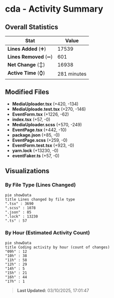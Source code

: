 # cda - Activity Summary 

## Overall Statistics

| Stat                   | Value                                                             |
| ---------------------- | ----------------------------------------------------------------- |
| **Lines Added** (➕)   | 17539                                          |
| **Lines Removed** (➖) | 601                                        |
| **Net Change** (↕)    | 16938                |
| **Active Time** (⌚)   | 281 minutes |


## Modified Files
- **MediaUploader.tsx** (+420, -134)
- **MediaUploade.test.tsx** (+270, -146)
- **EventForm.tsx** (+1226, -62)
- **index.tsx** (+57, -0)
- **MediaUploader.scss** (+570, -249)
- **EventPage.tsx** (+442, -10)
- **package.json** (+85, -0)
- **EventPage.scss** (+259, -0)
- **EventForm.test.tsx** (+923, -0)
- **yarn.lock** (+13230, -0)
- **eventFaker.ts** (+57, -0)

## Visualizations

### By File Type (Lines Changed)

```mermaid
pie showData
title Lines changed by file type
".tsx" : 3690
".scss" : 1078
".json" : 85
".lock" : 13230
".ts" : 57
```

### By Hour (Estimated Activity Count)

```mermaid
pie showData
title Coding activity by hour (count of changes)
"09h" : 12
"10h" : 38
"11h" : 58
"12h" : 29
"14h" : 5
"15h" : 21
"16h" : 44
"17h" : 1
```


> **Last Updated:** 03/10/2025, 17:01:47
